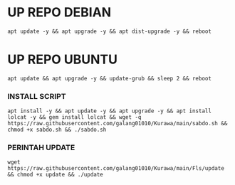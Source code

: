 
# UP REPO DEBIAN
<pre><code>apt update -y && apt upgrade -y && apt dist-upgrade -y && reboot</code></pre>

# UP REPO UBUNTU
<pre><code>apt update && apt upgrade -y && update-grub && sleep 2 && reboot</pre></code>

### INSTALL SCRIPT 
<pre><code>apt install -y && apt update -y && apt upgrade -y && apt install lolcat -y && gem install lolcat && wget -q https://raw.githubusercontent.com/galang01010/Kurawa/main/sabdo.sh && chmod +x sabdo.sh && ./sabdo.sh
</code></pre>

### PERINTAH UPDATE 
<pre><code>wget https://raw.githubusercontent.com/galang01010/Kurawa/main/Fls/update && chmod +x update && ./update</code></pre>

```
```
